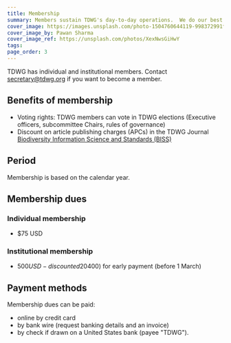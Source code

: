 ```yaml
---
title: Membership
summary: Members sustain TDWG's day-to-day operations.  We do our best to make progress efficiently.
cover_image: https://images.unsplash.com/photo-1504760644119-998372991f7c
cover_image_by: Pawan Sharma
cover_image_ref: https://unsplash.com/photos/XexNwsGiHwY
tags: 
page_order: 3
---
```


TDWG has individual and institutional members. Contact [secretary@tdwg.org](mailto:secretary@tdwg.org) if you want to become a member.

## Benefits of membership

* Voting rights:  TDWG members can vote in TDWG elections (Executive officers, subcommittee Chairs, rules of governance)
* Discount on article publishing charges (APCs) in the TDWG Journal [Biodiversity Information Science and Standards (BISS)]({filename}../../journal/index.md)

## Period

Membership is based on the calendar year.  

## Membership dues 

### Individual membership

* $75 USD

### Institutional membership

* $500 USD - discounted 20% ($400) for early payment (before 1 March)

## Payment methods

Membership dues can be paid:

* online by credit card 
* by bank wire (request banking details and an invoice)
* by check if drawn on a United States bank (payee "TDWG"). 
